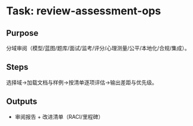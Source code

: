 # Task: review-assessment-ops

## Purpose

分域审阅（模型/蓝图/题库/面试/监考/评分/心理测量/公平/本地化/合规/集成）。

## Steps

选择域→加载文档与样例→按清单逐项评估→输出差距与优先级。

## Outputs

- 审阅报告 + 改进清单（RACI/里程碑）
